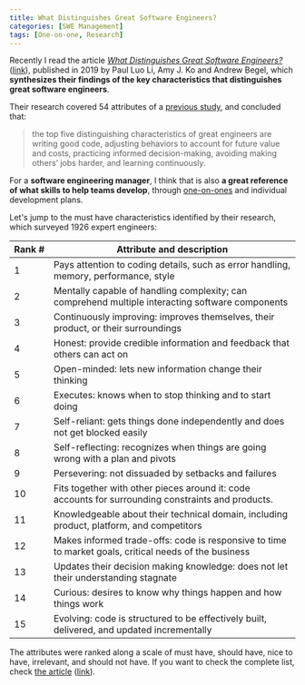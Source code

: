 ```yaml
---
title: What Distinguishes Great Software Engineers?
categories: [SWE Management]
tags: [One-on-one, Research]
---
```


Recently I read the article *[What Distinguishes Great Software Engineers?](https://doi.org/10.1007/s10664-019-09773-y)* ([link](https://faculty.washington.edu/ajko/papers/Li2019WhatDistinguishesEngineers.pdf)), published in 2019 by Paul Luo Li, Amy J. Ko and Andrew Begel, which **synthesizes their findings of the key characteristics that distinguishes great software engineers**.

Their research covered 54 attributes of a [previous study](https://digital.lib.washington.edu/researchworks/handle/1773/37160), and concluded that:

> the top five distinguishing characteristics of great engineers are writing good code, adjusting behaviors to account for future value and costs, practicing informed decision-making, avoiding making others’ jobs harder, and learning continuously.

For a **software engineering manager**, I think that is also **a great reference of what skills to help teams develop**, through [one-on-ones](/mgmt/people/one-on-ones) and individual development plans.

Let's jump to the must have characteristics identified by their research, which surveyed 1926 expert engineers:

| <nobr>Rank #</nobr> | Attribute and description |
| --- | --- |
| 1 | Pays attention to coding details, such as error handling, memory, performance, style |
| 2 | Mentally capable of handling complexity; can comprehend multiple interacting software components |
| 3 | Continuously improving: improves themselves, their product, or their surroundings |
| 4 | Honest: provide credible information and feedback that others can act on |
| 5 | Open-minded: lets new information change their thinking |
| 6 | Executes: knows when to stop thinking and to start doing |
| 7 | Self-reliant: gets things done independently and does not get blocked easily |
| 8 | Self-reflecting: recognizes when things are going wrong with a plan and pivots |
| 9 | Persevering: not dissuaded by setbacks and failures |
| 10 | Fits together with other pieces around it: code accounts for surrounding constraints and products. |
| 11 | Knowledgeable about their technical domain, including product, platform, and competitors |
| 12 | Makes informed trade-offs: code is responsive to time to market goals, critical needs of the business |
| 13 | Updates their decision making knowledge: does not let their understanding stagnate |
| 14 | Curious: desires to know why things happen and how things work |
| 15 | Evolving: code is structured to be effectively built, delivered, and updated incrementally |

The attributes were ranked along a scale of must have, should have, nice to have, irrelevant, and should not have. If you want to check the complete list, check [the article](https://doi.org/10.1007/s10664-019-09773-y) ([link](https://faculty.washington.edu/ajko/papers/Li2019WhatDistinguishesEngineers.pdf)).